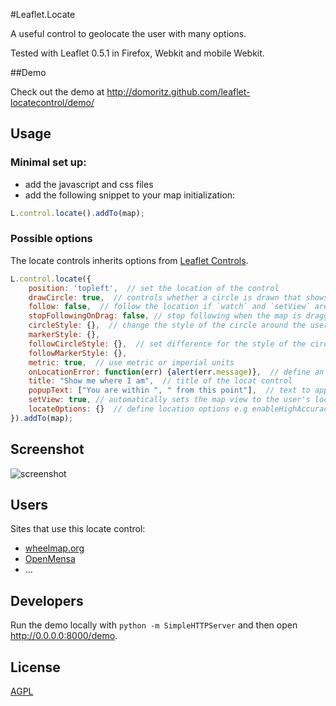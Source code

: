 #Leaflet.Locate

A useful control to geolocate the user with many options.

Tested with Leaflet 0.5.1 in Firefox, Webkit and mobile Webkit.


##Demo

Check out the demo at http://domoritz.github.com/leaflet-locatecontrol/demo/


## Usage


### Minimal set up:

* add the javascript and css files
* add the following snippet to your map initialization:

```javascript
L.control.locate().addTo(map);
```


### Possible options

The locate controls inherits options from [Leaflet Controls](http://leafletjs.com/reference.html#control-options).

```javascript
L.control.locate({
	position: 'topleft',  // set the location of the control
    drawCircle: true,  // controls whether a circle is drawn that shows the uncertainty about the location
    follow: false,  // follow the location if `watch` and `setView` are set to true in locateOptions
    stopFollowingOnDrag: false, // stop following when the map is dragged if `follow` is set to true
    circleStyle: {},  // change the style of the circle around the user's location
    markerStyle: {},
    followCircleStyle: {},  // set difference for the style of the circle around the user's location while following
    followMarkerStyle: {},
    metric: true,  // use metric or imperial units
    onLocationError: function(err) {alert(err.message)},  // define an error callback function
    title: "Show me where I am",  // title of the locat control
    popupText: ["You are within ", " from this point"],  // text to appear if user clicks on circle
    setView: true, // automatically sets the map view to the user's location
    locateOptions: {}  // define location options e.g enableHighAccuracy: true
}).addTo(map);
```


## Screenshot

![screenshot](https://raw.github.com/domoritz/leaflet-locatecontrol/gh-pages/screenshot.png "Screenshot showing the locate control")


## Users

Sites that use this locate control:

* [wheelmap.org](http://wheelmap.org/map)
* [OpenMensa](http://openmensa.org/)
* ...


## Developers

Run the demo locally with `python -m SimpleHTTPServer` and then open http://0.0.0.0:8000/demo.


## License

[AGPL](https://www.gnu.org/licenses/agpl.html)